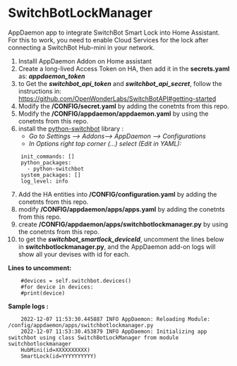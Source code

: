 

# SwitchBotLockManager
AppDaemon app to integrate SwitchBot Smart Lock into Home Assistant. For this to work, you need to enable Cloud Services for the lock after connecting a SwitchBot Hub-mini in your network.

 1. Installl AppDaemon Addon on Home assistant
 2. Create a long-lived Access Token on HA, then add it in the **secrets.yaml** as: ***appdaemon_token***
 3. to Get the ***switchbot_api_token*** and ***switchbot_api_secret***, follow the instructions in: https://github.com/OpenWonderLabs/SwitchBotAPI#getting-started
 4. Modify the **/CONFIG/secret.yaml** by adding the conetnts from this repo.
 5. Modify the **/CONFIG/appdaemon/appdaemon.yaml** by using the conetnts from this repo.
 6. install the [python-switchbot](https://github.com/jonghwanhyeon/python-switchbot)  library : 
    - *Go to Settings --> Addons--> AppDaemon --> Configurations*
     - *In Options right top corner (...) select (Edit in YAML):*
```
    init_commands: []
    python_packages:
      - python-switchbot
    system_packages: []
    log_level: info
```

 7. Add the HA entities into **/CONFIG/configuration.yaml** by adding the conetnts from this repo.
 8. modify **/CONFIG/appdaemon/apps/apps.yaml** by adding the conetnts from this repo.
 9. create **/CONFIG/appdaemon/apps/switchbotlockmanager.py** by using the conetnts from this repo.
 10. to get the ***switchbot_smartlock_deviceId***, uncomment the lines below in **switchbotlockmanager.py**, and the AppDaemon add-on logs will show all your devises with id for each.

 **Lines to uncomment:**
```
    #devices = self.switchbot.devices()   
    #for device in devices:   
    #print(device)
```


**Sample logs :**
```
    2022-12-07 11:53:30.445887 INFO AppDaemon: Reloading Module: /config/appdaemon/apps/switchbotlockmanager.py
    2022-12-07 11:53:30.453879 INFO AppDaemon: Initializing app switchbot using class SwitchBotLockManager from module switchbotlockmanager
    HubMini(id=XXXXXXXXXX)
    SmartLock(id=YYYYYYYYYY)
```
